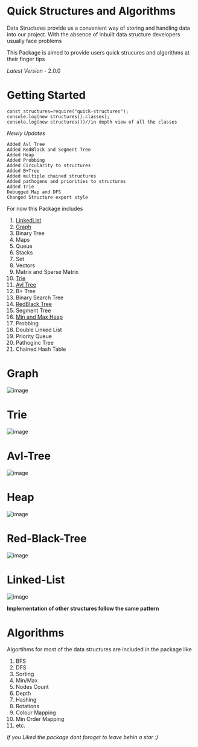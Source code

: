 # Quick Structures and Algorithms

Data Structures provide us a convenient way of storing and handling data into our project. With the absence of inbuilt data structure developers usually face problems

This Package is aimed to provide users quick strucures and algorithms at their finger tips

*Latest Version* - 2.0.0

# Getting Started

```
const structures=require("quick-structures");
console.log(new structures().classes);
console.log(new structures())//in depth view of all the classes
```

*Newly Updates*

```
Added Avl Tree
Added RedBlack and Segment Tree
Added Heap
Added Probbing
Added Circularity to structures
Added B+Tree
Added multiple chained structures
Added pathogens and priorities to structures
Added Trie
Debugged Map and DFS
Changed Structure export style
```

For now this Package includes

1. <a href="#linked-list">LinkedList</a>
2. <a href="#graph">Graph</a>
3. Binary Tree
4. Maps
5. Queue
6. Stacks
7. Set
8. Vectors
9. Matrix and Sparse Matrix
10. <a href="#trie">Trie</a>
11. <a href="avl-tree">Avl Tree</a>
12. B+ Tree
13. Binary Search Tree
14. <a href="red-black-tree">RedBlack Tree</a>
15. Segment Tree
16. <a href="heap">Min and Max Heap</a>
17. Probbing
18. Double Linked List
19. Priority Queue
20. Pathoginc Tree
21. Chained Hash Table

# Graph

![image](https://user-images.githubusercontent.com/79325092/208305112-0ceb9dcd-5e07-4867-9fbf-10fe03723d52.png)

# Trie

![image](https://user-images.githubusercontent.com/79325092/208305144-ff8be86b-beca-4d23-ae28-f41a57921114.png)

# Avl-Tree

![image](https://user-images.githubusercontent.com/79325092/208305184-c6215671-858c-4a2f-8070-effcc2d598b5.png)

# Heap

![image](https://user-images.githubusercontent.com/79325092/208305210-9e7c9f86-bb4c-4c90-b26c-1235ee9f7c97.png)

# Red-Black-Tree

![image](https://user-images.githubusercontent.com/79325092/208305235-131c2a48-4b26-405b-8c54-d6c48eba6b58.png)

# Linked-List

![image](https://user-images.githubusercontent.com/79325092/208305094-7fa5bcfb-60c7-4ef2-ae44-69d1d6cc8570.png)


**__Implementation of other structures follow the same pattern__**

# Algorithms

Algortihms for most of the data structures are included in the package like

1. BFS
2. DFS
3. Sorting
4. Min/Max
5. Nodes Count
6. Depth
7. Hashing
8. Rotations
9. Colour Mapping
10. Min Order Mapping
11. etc.

*If you Liked the package dont foroget to leave behin a star :)*

